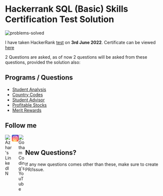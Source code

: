 # Hackerrank SQL (Basic) Skills Certification Test Solution

![problems-solved](https://img.shields.io/badge/problem%20solved-5-1f72ff.svg)

I have taken HackerRank [test](https://www.hackerrank.com/skills-verification/sql_basic) on __3rd June 2022__. 
Certificate can be viewed [here](https://www.hackerrank.com/certificates/b8d32dd8308f)

2 Questions are asked, as of now 2 questions will be asked from these questions, provided the solution also:
## Programs / Questions
- [Student Analysis](student-analysis.sql)
- [Country Codes](country-codes.sql)
- [Student Advisor](student-advisor.sql)
- [Profitable Stocks](profitable-stocks.sql)
- [Merit Rewards](merit-rewards.sql)

## Follow me

<a href="https://www.linkedin.com/in/azhark/">
  <img align="left" alt="Azhar's LinkedIN" width="22px" src="https://raw.githubusercontent.com/peterthehan/peterthehan/master/assets/linkedin.svg" />
</a>
<a href="https://instagram.com/officialazhark">
  <img align="left" alt="Azhar Khan | Twitter" width="22px" src="https://raw.githubusercontent.com/edent/SuperTinyIcons/91a804aef38847ce0d70cc4f796da8931b2f1f19/images/svg/instagram.svg" />
</a>
<a href="https://www.youtube.com/gothamcoding">
  <img align="left" alt="Gotham Coding's YouTube" width="22px" src="https://raw.githubusercontent.com/peterthehan/peterthehan/master/assets/youtube.svg" />
</a>

<br/>

## New Questions?
If any new questions comes other than these, make sure to create PR/Issue.

